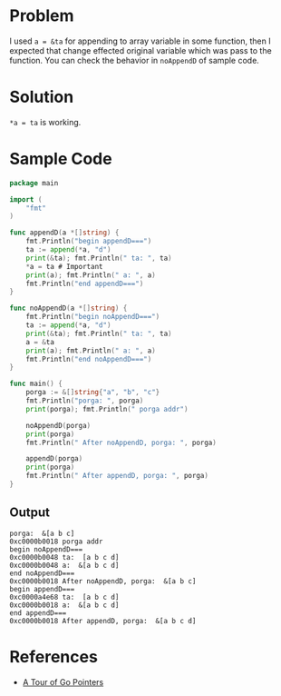 # Problem
I used `a = &ta`  for appending to array variable in some function, then I expected that change effected original variable which was pass to the function. 
You can check the behavior in `noAppendD`  of sample code.

# Solution
`*a = ta` is working.

# Sample Code
```go
package main

import (
	"fmt"
)

func appendD(a *[]string) {
	fmt.Println("begin appendD===")
	ta := append(*a, "d")
	print(&ta); fmt.Println(" ta: ", ta)
	*a = ta # Important
	print(a); fmt.Println(" a: ", a)
	fmt.Println("end appendD===")
}

func noAppendD(a *[]string) {
	fmt.Println("begin noAppendD===")
	ta := append(*a, "d")
	print(&ta); fmt.Println(" ta: ", ta)
	a = &ta
	print(a); fmt.Println(" a: ", a)
	fmt.Println("end noAppendD===")
}

func main() {
	porga := &[]string{"a", "b", "c"}
	fmt.Println("porga: ", porga)
	print(porga); fmt.Println(" porga addr")

	noAppendD(porga)
	print(porga)
	fmt.Println(" After noAppendD, porga: ", porga)

	appendD(porga)
	print(porga)
	fmt.Println(" After appendD, porga: ", porga)
}
```
## Output
```
porga:  &[a b c]
0xc0000b0018 porga addr
begin noAppendD===
0xc0000b0048 ta:  [a b c d]
0xc0000b0048 a:  &[a b c d]
end noAppendD===
0xc0000b0018 After noAppendD, porga:  &[a b c]
begin appendD===
0xc0000a4e68 ta:  [a b c d]
0xc0000b0018 a:  &[a b c d]
end appendD===
0xc0000b0018 After appendD, porga:  &[a b c d]
```

# References
* [A Tour of Go Pointers](https://go.dev/tour/moretypes/1)